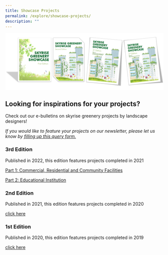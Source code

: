 ```yaml
---
title: Showcase Projects
permalink: /explore/showcase-projects/
description: ""
---
```

![](/images/Graphics/Showcase%20editions.png)

## **Looking for inspirations for your projects?**

Check out our e-bulletins on skyrise greenery projects by landscape designers!

*If you would like to feature your projects on our newsletter, please let us know by*   <i><a href="https://form.gov.sg/5febdf5027a5850012d2848c">filling up this query form.</a></i>

### 3rd Edition 

Published in 2022, this edition features projects completed in 2021  


[Part 1: Commercial, Residential and Community Facilities](/files/Explore%20Tab/part%201%20skyrise%20greenery%20showcase%203rd%20edition.pdf)

 
[Part 2: Educational Institution](/files/Explore%20Tab/part%202%20skyrise%20greenery%20showcase%203rd%20edition.pdf)

### 2nd Edition

Published in 2021, this edition features projects completed in 2020

[click here](/files/Explore%20Tab/skyrise%20greenery%20showcase%202nd%20edition_final.pdf)

### 1st Edition
Published in 2020, this edition features projects completed in 2019

[click here](/files/Explore%20Tab/compressed%20final%20e-booklet%20on%20skyrise%20greenery%20project%20showcase_1st%20ed%202019.pdf)